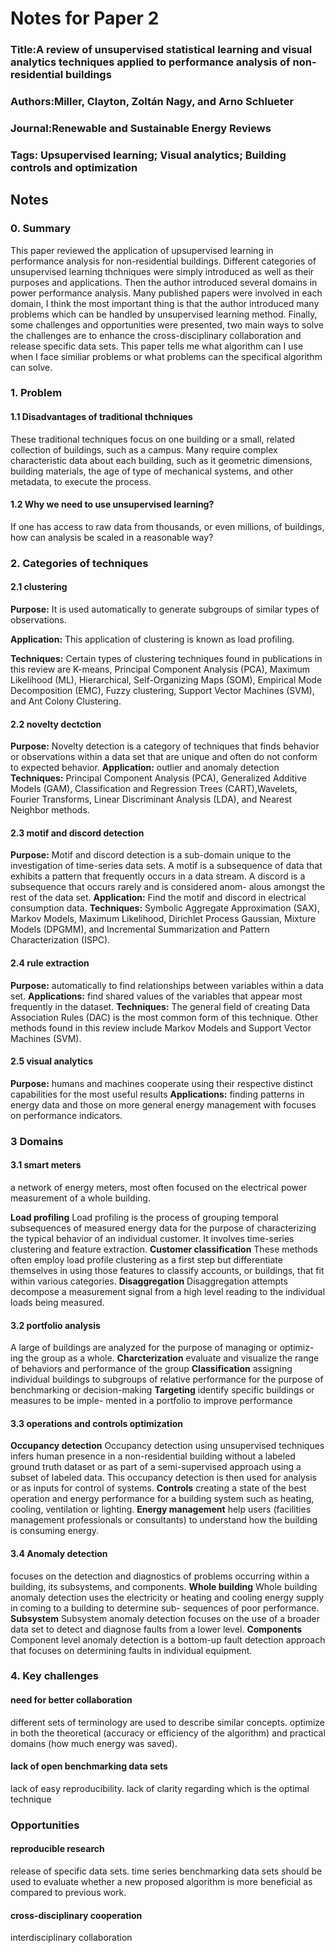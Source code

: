# Notes for Paper 2
### Title:A review of unsupervised statistical learning and visual analytics techniques applied to performance analysis of non-residential buildings  
### Authors:Miller, Clayton, Zoltán Nagy, and Arno Schlueter
### Journal:Renewable and Sustainable Energy Reviews 
### Tags: Upsupervised learning; Visual analytics; Building controls and optimization
## Notes
### 0. Summary
This paper reviewed the application of upsupervised learning in performance analysis for non-residential buildings. Different categories of unsupervised learning thchniques were simply introduced as well as their purposes and applications. Then the author introduced several domains in power performance analysis. Many published papers were involved in each domain, I think the most important thing is that the author introduced many problems which can be handled by unsupervised learning method. Finally, some challenges and opportunities were presented, two main ways to solve the challenges are to enhance the cross-disciplinary collaboration and release specific data sets.
This paper tells me what algorithm can I use when I face similiar problems or what problems can the specifical algorithm can solve.

### 1. Problem
#### 1.1 Disadvantages of traditional thchniques
These traditional techniques focus on one building or a small, related collection of buildings, such as a campus. Many require complex characteristic data about each building, such as it geometric dimensions, building materials, the age of type of mechanical systems, and other metadata, to execute the process.
#### 1.2 Why we need to use unsupervised learning?
If one has access to raw data from thousands, or even millions, of buildings, how can analysis be scaled in a reasonable way? 

### 2. Categories of techniques
#### 2.1 clustering
__Purpose:__
It is used automatically to generate subgroups of similar types of observations. 

__Application:__ 
This application of clustering is known as load profiling.

__Techniques:__
Certain types of clustering techniques found in publications in this review are K-means, Principal Component Analysis (PCA), Maximum Likelihood (ML), Hierarchical, Self-Organizing Maps (SOM), Empirical Mode Decomposition (EMC), Fuzzy clustering, Support Vector Machines (SVM), and Ant Colony Clustering.
#### 2.2 novelty dectction
__Purpose:__
Novelty detection is a category of techniques that finds behavior or observations within a data set that are unique and often do not conform to expected behavior.
__Application:__
outlier and anomaly detection
__Techniques:__
Principal Component Analysis (PCA), Generalized Additive Models (GAM), Classification and Regression Trees (CART),Wavelets, Fourier Transforms, Linear Discriminant Analysis (LDA), and Nearest Neighbor methods.


#### 2.3 motif and discord detection
__Purpose:__
Motif and discord detection is a sub-domain unique to the investigation of time-series data sets. A motif is a subsequence of data that exhibits a pattern that frequently occurs in a data stream. A discord is a subsequence that occurs rarely and is considered anom- alous amongst the rest of the data set.
__Application:__
Find the motif and discord in electrical consumption data.
__Techniques:__
Symbolic Aggregate Approximation (SAX), Markov Models, Maximum Likelihood, Dirichlet Process Gaussian, Mixture Models (DPGMM), and Incremental Summarization and Pattern Characterization (ISPC).

#### 2.4 rule extraction
__Purpose:__
automatically to find relationships between variables within a data set.
__Applications:__
find shared values of the variables that appear most frequently in the dataset.
__Techniques:__
The general field of creating Data Association Rules (DAC) is the most common form of this technique. Other methods found in this review include Markov Models and Support Vector Machines (SVM).

#### 2.5 visual analytics
__Purpose:__
humans and machines cooperate using their respective distinct capabilities for the most useful results
__Applications:__
finding patterns in energy data and those on more general energy management with focuses on performance indicators.


### 3 Domains

#### 3.1 smart meters
a network of energy meters, most often focused on the electrical power measurement of a whole building.

__Load profiling__
Load profiling is the process of grouping temporal subsequences of measured energy data for the purpose of characterizing the typical behavior of an individual customer. 
It involves time-series clustering and feature extraction. 
__Customer classification__
These methods often employ load profile clustering as a first step but differentiate themselves in using those features to classify accounts, or buildings, that fit within various categories. 
__Disaggregation__
Disaggregation attempts decompose a measurement signal from a high level reading to the individual loads being measured. 

#### 3.2 portfolio analysis
A large of buildings are analyzed for the purpose of managing or optimiz- ing the group as a whole. 
__Charcterization__
evaluate and visualize the range of behaviors and performance of the group
__Classification__
assigning individual buildings to subgroups of relative performance for the purpose of benchmarking or decision-making
__Targeting__
identify specific buildings or measures to be imple- mented in a portfolio to improve performance

#### 3.3 operations and controls optimization
__Occupancy detection__
Occupancy detection using unsupervised techniques infers human presence in a non-residential building without a labeled ground truth dataset or as part of a semi-supervised approach using a subset of labeled data. This occupancy detection is then used for analysis or as inputs for control of systems.
__Controls__
creating a state of the best operation and energy performance for a building system such as heating, cooling, ventilation or lighting. 
__Energy management__
help users (facilities management professionals or consultants) to understand how the building is consuming energy.

#### 3.4 Anomaly detection
focuses on the detection and diagnostics of problems occurring within a building, its subsystems, and components. 
__Whole building__
Whole building anomaly detection uses the electricity or heating and cooling energy supply in coming to a building to determine sub- sequences of poor performance.
__Subsystem__
Subsystem anomaly detection focuses on the use of a broader data set to detect and diagnose faults from a lower level.
__Components__
Component level anomaly detection is a bottom-up fault detection approach that focuses on determining faults in individual equipment.

### 4. Key challenges

#### need for better collaboration
different sets of terminology are used to describe similar concepts.
optimize in both the theoretical (accuracy or efficiency of the algorithm) and practical domains (how much energy was saved).
#### lack of open benchmarking data sets
lack of easy reproducibility.
lack of clarity regarding which is the optimal technique
### Opportunities
#### reproducible research
release of specific data sets.
time series benchmarking data sets should be used to evaluate whether a new proposed algorithm is more beneficial as compared to previous work. 
#### cross-disciplinary cooperation
interdisciplinary collaboration